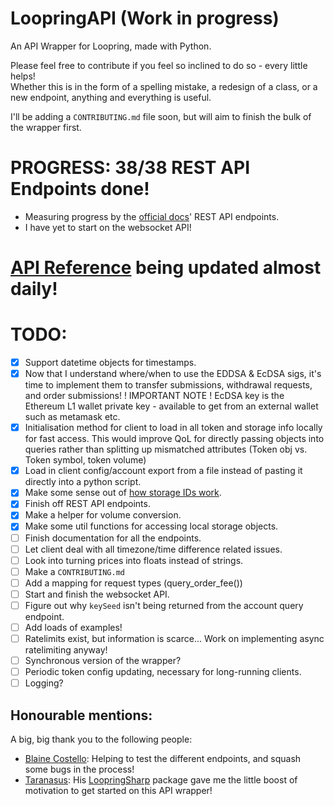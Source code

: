 # LoopringAPI (Work in progress)

An API Wrapper for Loopring, made with Python.

Please feel free to contribute if you feel so inclined to do so - every little helps!  
Whether this is in the form of a spelling mistake, a redesign of a class, or a new endpoint, anything and everything is useful.

I'll be adding a `CONTRIBUTING.md` file soon, but will aim to finish the bulk of the wrapper first.

# PROGRESS: 38/38 REST API Endpoints done!

- Measuring progress by the [official docs](https://docs.loopring.io/en/)' REST API endpoints.
- I have yet to start on the websocket API!

# [API Reference](https://diggydev.co.uk/loopring/index.html) being updated almost daily!

# TODO:

- [x] Support datetime objects for timestamps.
- [x] Now that I understand where/when to use the EDDSA & EcDSA sigs, it's time to implement them to transfer submissions, withdrawal requests, and order submissions! ! IMPORTANT NOTE ! EcDSA key is the Ethereum L1 wallet private key - available to get from an external wallet such as metamask etc.
- [x] Initialisation method for client to load in all token and storage info locally for fast access. This would improve QoL for directly passing objects into queries rather than splitting up mismatched attributes (Token obj vs. Token symbol, token volume)
- [x] Load in client config/account export from a file instead of pasting it directly into a python script.
- [x] Make some sense out of [how storage IDs work](https://github.com/Loopring/protocols/blob/master/packages/loopring_v3/DESIGN.md#storage).
- [x] Finish off REST API endpoints.
- [x] Make a helper for volume conversion.
- [x] Make some util functions for accessing local storage objects.
- [ ] Finish documentation for all the endpoints.
- [ ] Let client deal with all timezone/time difference related issues.
- [ ] Look into turning prices into floats instead of strings.
- [ ] Make a `CONTRIBUTING.md`
- [ ] Add a mapping for request types (query_order_fee())
- [ ] Start and finish the websocket API.
- [ ] Figure out why `keySeed` isn't being returned from the account query endpoint.
- [ ] Add loads of examples!
- [ ] Ratelimits exist, but information is scarce... Work on implementing async ratelimiting anyway!
- [ ] Synchronous version of the wrapper?
- [ ] Periodic token config updating, necessary for long-running clients.
- [ ] Logging?

## Honourable mentions:

A big, big thank you to the following people:

- [Blaine Costello](https://github.com/blainecostello): Helping to test the different endpoints, and squash some bugs in the process!
- [Taranasus](https://github.com/taranasus): His [LoopringSharp](https://github.com/taranasus/LoopringSharp) package gave me the little boost of motivation to get started on this API wrapper!
